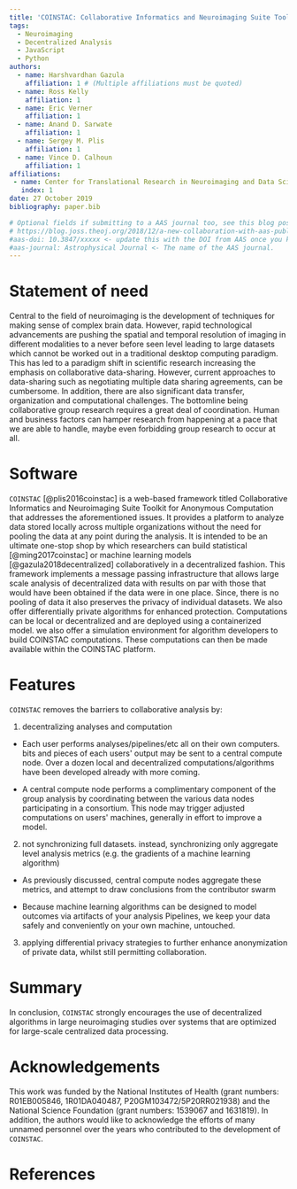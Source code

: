 ```yaml
---
title: 'COINSTAC: Collaborative Informatics and Neuroimaging Suite Toolkit for Anonymous Computation'
tags:
  - Neuroimaging
  - Decentralized Analysis
  - JavaScript
  - Python
authors:
  - name: Harshvardhan Gazula
    affiliation: 1 # (Multiple affiliations must be quoted)
  - name: Ross Kelly
    affiliation: 1
  - name: Eric Verner
    affiliation: 1
  - name: Anand D. Sarwate
    affiliation: 1
  - name: Sergey M. Plis
    affiliation: 1
  - name: Vince D. Calhoun
    affiliation: 1
affiliations:
 - name: Center for Translational Research in Neuroimaging and Data Science, Georgia State University, Georgia Institute of Technology, Emory University, Atlanta, GA, USA
   index: 1
date: 27 October 2019
bibliography: paper.bib

# Optional fields if submitting to a AAS journal too, see this blog post:
# https://blog.joss.theoj.org/2018/12/a-new-collaboration-with-aas-publishing
#aas-doi: 10.3847/xxxxx <- update this with the DOI from AAS once you know it.
#aas-journal: Astrophysical Journal <- The name of the AAS journal.
---
```


# Statement of need

Central to the field of neuroimaging is the development of techniques for making 
sense of complex brain data. However, rapid technological advancements are pushing 
the spatial and temporal resolution of imaging in different modalities to a never 
before seen level leading to large datasets which cannot be worked out in a traditional 
desktop computing paradigm. This has led to a paradigm shift in scientific research 
increasing the emphasis on collaborative data-sharing. However, current approaches to 
data-sharing such as negotiating multiple data sharing agreements, can be cumbersome. 
In addition, there are also significant data transfer, organization and computational 
challenges. The bottomline being collaborative group research requires a great deal of 
coordination. Human and business factors can hamper research from happening at a pace 
that we are able to handle, maybe even forbidding group research to occur at all.

# Software
``COINSTAC`` [@plis2016coinstac] is a web-based framework titled Collaborative Informatics and Neuroimaging 
Suite Toolkit for Anonymous Computation that addresses the aforementioned issues. It provides a platform
to analyze data stored locally across multiple organizations without the need for pooling the data at any point 
during the analysis. It is intended to be an ultimate one-stop shop by which researchers can build 
statistical [@ming2017coinstac] or machine learning models [@gazula2018decentralized] collaboratively in a decentralized fashion. This framework 
implements a message passing infrastructure that allows large scale analysis of decentralized data 
with results on par with those that would have been obtained if the data were in one place. Since, 
there is no pooling of data it also preserves the privacy of individual datasets. We also offer differentially private algorithms for enhanced protection. Computations can be local or decentralized and are deployed using a containerized model. we also offer a simulation environment for algorithm developers to build COINSTAC computations. These computations can then be made available within the COINSTAC platform.

# Features
``COINSTAC`` removes the barriers to collaborative analysis by:

1. decentralizing analyses and computation

* Each user performs analyses/pipelines/etc all on their own computers. bits and pieces of each users' output may be sent to a central compute node. Over a dozen local and decentralized computations/algorithms have been developed already with more coming.

* A central compute node performs a complimentary component of the group analysis by coordinating between the various data nodes participating in a consortium. This node may trigger adjusted computations on users' machines, generally in effort to improve a model.

2. not synchronizing full datasets. instead, synchronizing only aggregate level analysis metrics (e.g. the gradients of a machine learning algorithm)

* As previously discussed, central compute nodes aggregate these metrics, and attempt to draw conclusions from the contributor swarm

* Because machine learning algorithms can be designed to model outcomes via artifacts of your analysis Pipelines, we keep your data safely and conveniently on your own machine, untouched.

3. applying differential privacy strategies to further enhance anonymization of private data, whilst still permitting collaboration.

# Summary
In conclusion, ``COINSTAC`` strongly encourages the use of decentralized algorithms in large neuroimaging studies over systems that are optimized for large-scale centralized data processing.

# Acknowledgements

This work was funded by the National Institutes of Health (grant numbers: R01EB005846, 1R01DA040487,
P20GM103472/5P20RR021938) and the National Science Foundation (grant numbers: 1539067 and 1631819).
In addition, the authors would like to acknowledge the efforts of many unnamed personnel over the years
who contributed to the development of ``COINSTAC``.

# References